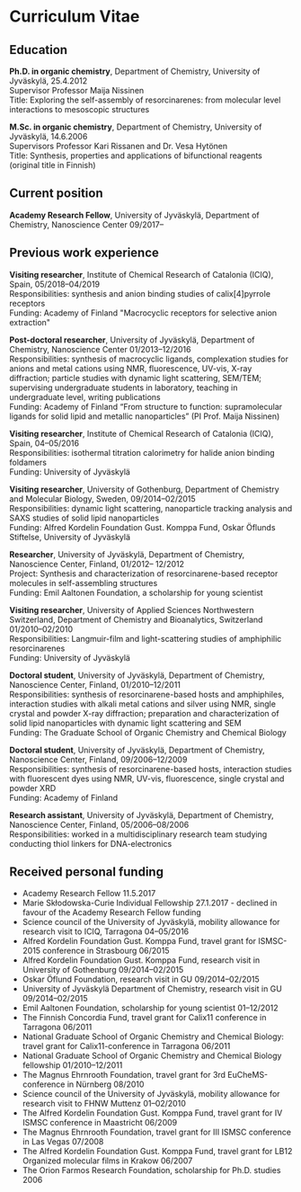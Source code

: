 # Curriculum Vitae

## Education

**Ph.D. in organic chemistry**, Department of Chemistry, University of Jyväskylä, 25.4.2012
<br>Supervisor Professor Maija Nissinen
<br>Title: Exploring the self-assembly of resorcinarenes: from molecular level interactions to mesoscopic structures

**M.Sc. in organic chemistry**, Department of Chemistry, University of Jyväskylä, 14.6.2006
<br>Supervisors Professor Kari Rissanen and Dr. Vesa Hytönen
<br>Title: Synthesis, properties and applications of bifunctional reagents (original title in Finnish)

## Current position

**Academy Research Fellow**, University of Jyväskylä, Department of Chemistry, Nanoscience Center 09/2017–

## Previous work experience

**Visiting researcher**, Institute of Chemical Research of Catalonia (ICIQ), Spain, 05/2018–04/2019
<br> Responsibilities: synthesis and anion binding studies of calix[4]pyrrole receptors
<br> Funding: Academy of Finland "Macrocyclic receptors for selective anion extraction"

**Post-doctoral researcher**, University of Jyväskylä, Department of Chemistry, Nanoscience Center 01/2013–12/2016
<br> Responsibilities: synthesis of macrocyclic ligands, complexation studies for anions and metal cations using NMR, fluorescence, UV-vis, X-ray diffraction; particle studies with dynamic light scattering, SEM/TEM; supervising undergraduate students in laboratory, teaching in undergraduate level, writing publications
<br> Funding: Academy of Finland “From structure to function: supramolecular ligands for solid lipid and metallic nanoparticles” (PI Prof. Maija Nissinen)

**Visiting researcher**, Institute of Chemical Research of Catalonia (ICIQ), Spain, 04–05/2016
<br> Responsibilities: isothermal titration calorimetry for halide anion binding foldamers
<br> Funding: University of Jyväskylä

**Visiting researcher**, University of Gothenburg, Department of Chemistry and Molecular Biology, Sweden, 09/2014–02/2015
<br> Responsibilities: dynamic light scattering, nanoparticle tracking analysis and SAXS studies of solid lipid nanoparticles
<br> Funding: Alfred Kordelin Foundation Gust. Komppa Fund, Oskar Öflunds Stiftelse, University of Jyväskylä

**Researcher**, University of Jyväskylä, Department of Chemistry, Nanoscience Center, Finland, 01/2012– 12/2012
<br> Project: Synthesis and characterization of resorcinarene-based receptor molecules in self-assembling structures
<br> Funding: Emil Aaltonen Foundation, a scholarship for young scientist

**Visiting researcher**, University of Applied Sciences Northwestern Switzerland, Department of Chemistry and Bioanalytics, Switzerland 01/2010–02/2010
<br> Responsibilities: Langmuir-film and light-scattering studies of amphiphilic resorcinarenes
<br> Funding: University of Jyväskylä

**Doctoral student**, University of Jyväskylä, Department of Chemistry, Nanoscience Center, Finland, 01/2010–12/2011
<br> Responsibilities: synthesis of resorcinarene-based hosts and amphiphiles, interaction studies with alkali metal cations and silver using NMR, single crystal and powder X-ray diffraction; preparation and characterization of solid lipid nanoparticles with dynamic light scattering and SEM
<br> Funding: The Graduate School of Organic Chemistry and Chemical Biology

**Doctoral student**, University of Jyväskylä, Department of Chemistry, Nanoscience Center, Finland, 09/2006–12/2009
<br> Responsibilities: synthesis of resorcinarene-based hosts, interaction studies with fluorescent dyes using NMR, UV-vis, fluorescence, single crystal and powder XRD
<br> Funding: Academy of Finland

**Research assistant**, University of Jyväskylä, Department of Chemistry, Nanoscience Center, Finland, 05/2006–08/2006
<br> Responsibilities: worked in a multidisciplinary research team studying conducting thiol linkers for DNA-electronics


## Received personal funding

- Academy Research Fellow 11.5.2017
- Marie Skłodowska-Curie Individual Fellowship 27.1.2017 - declined in favour of the Academy Research Fellow funding
- Science council of the University of Jyväskylä, mobility allowance for research visit to ICIQ, Tarragona 04–05/2016
- Alfred Kordelin Foundation Gust. Komppa Fund, travel grant for ISMSC-2015 conference in Strasbourg 06/2015
- Alfred Kordelin Foundation Gust. Komppa Fund, research visit in University of Gothenburg 09/2014–02/2015
- Oskar Öflund Foundation, research visit in GU 09/2014–02/2015
- University of Jyväskylä Department of Chemistry, research visit in GU 09/2014–02/2015
- Emil Aaltonen Foundation, scholarship for young scientist 01–12/2012
- The Finnish Concordia Fund, travel grant for Calix11 conference in Tarragona 06/2011
- National Graduate School of Organic Chemistry and Chemical Biology: travel grant for Calix11-conference in Tarragona 06/2011
- National Graduate School of Organic Chemistry and Chemical Biology fellowship 01/2010–12/2011
- The Magnus Ehrnrooth Foundation, travel grant for 3rd EuCheMS-conference in Nürnberg 08/2010
- Science council of the University of Jyväskylä, mobility allowance for research visit to FHNW Muttenz 01–02/2010
- The Alfred Kordelin Foundation Gust. Komppa Fund, travel grant for IV ISMSC conference in Maastricht 06/2009
- The Magnus Ehrnrooth Foundation, travel grant for III ISMSC conference in Las Vegas 07/2008
- The Alfred Kordelin Foundation Gust. Komppa Fund, travel grant for LB12 Organized molecular films in Krakow 06/2007
- The Orion Farmos Research Foundation, scholarship for Ph.D. studies 2006
